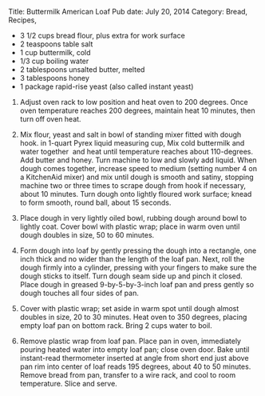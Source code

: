Title: Buttermilk American Loaf
Pub date: July 20, 2014
Category: Bread, Recipes, 

<section>
<ul>
	<li itemprop="ingredients">3 1/2 cups bread flour, plus extra for work surface</li>
	<li itemprop="ingredients">2 teaspoons table salt</li>
	<li itemprop="ingredients">1 cup buttermilk, cold</li>
	<li itemprop="ingredients">1/3 cup boiling water</li>
	<li itemprop="ingredients">2 tablespoons unsalted butter, melted</li>
	<li itemprop="ingredients">3 tablespoons honey</li>
	<li itemprop="ingredients">1 package rapid-rise yeast (also called instant yeast)</li>
</ul>
</section>
<div>

1. Adjust oven rack to low position and heat oven to 200 degrees. Once oven temperature reaches 200 degrees, maintain heat 10 minutes, then turn off oven heat.

</div>
<div>

2. Mix flour, yeast and salt in bowl of standing mixer fitted with dough hook. in 1-quart Pyrex liquid measuring cup, Mix cold buttermilk and water together  and heat until temperature reaches about 110-degrees.  Add butter and honey. Turn machine to low and slowly add liquid. When dough comes together, increase speed to medium (setting number 4 on a KitchenAid mixer) and mix until dough is smooth and satiny, stopping machine two or three times to scrape dough from hook if necessary, about 10 minutes. Turn dough onto lightly floured work surface; knead to form smooth, round ball, about 15 seconds.

</div>
<div>

3. Place dough in very lightly oiled bowl, rubbing dough around bowl to lightly coat. Cover bowl with plastic wrap; place in warm oven until dough doubles in size, 50 to 60 minutes.

</div>
<div>

4. Form dough into loaf by gently pressing the dough into a rectangle, one inch thick and no wider than the length of the loaf pan. Next, roll the dough firmly into a cylinder, pressing with your fingers to make sure the dough sticks to itself. Turn dough seam side up and pinch it closed. Place dough in greased 9-by-5-by-3-inch loaf pan and press gently so dough touches all four sides of pan.

</div>
<div>

5. Cover with plastic wrap; set aside in warm spot until dough almost doubles in size, 20 to 30 minutes. Heat oven to 350 degrees, placing empty loaf pan on bottom rack. Bring 2 cups water to boil.

</div>
<div>

6. Remove plastic wrap from loaf pan. Place pan in oven, immediately pouring heated water into empty loaf pan; close oven door. Bake until instant-read thermometer inserted at angle from short end just above pan rim into center of loaf reads 195 degrees, about 40 to 50 minutes. Remove bread from pan, transfer to a wire rack, and cool to room temperature. Slice and serve.

</div>